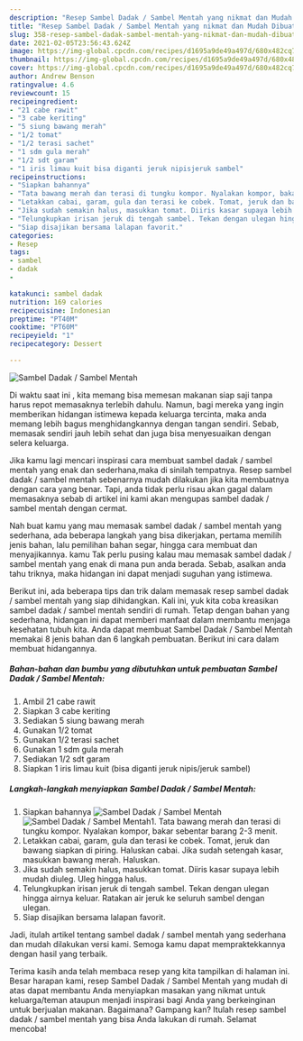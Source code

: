 ```yaml
---
description: "Resep Sambel Dadak / Sambel Mentah yang nikmat dan Mudah Dibuat"
title: "Resep Sambel Dadak / Sambel Mentah yang nikmat dan Mudah Dibuat"
slug: 358-resep-sambel-dadak-sambel-mentah-yang-nikmat-dan-mudah-dibuat
date: 2021-02-05T23:56:43.624Z
image: https://img-global.cpcdn.com/recipes/d1695a9de49a497d/680x482cq70/sambel-dadak-sambel-mentah-foto-resep-utama.jpg
thumbnail: https://img-global.cpcdn.com/recipes/d1695a9de49a497d/680x482cq70/sambel-dadak-sambel-mentah-foto-resep-utama.jpg
cover: https://img-global.cpcdn.com/recipes/d1695a9de49a497d/680x482cq70/sambel-dadak-sambel-mentah-foto-resep-utama.jpg
author: Andrew Benson
ratingvalue: 4.6
reviewcount: 15
recipeingredient:
- "21 cabe rawit"
- "3 cabe keriting"
- "5 siung bawang merah"
- "1/2 tomat"
- "1/2 terasi sachet"
- "1 sdm gula merah"
- "1/2 sdt garam"
- "1 iris limau kuit bisa diganti jeruk nipisjeruk sambel"
recipeinstructions:
- "Siapkan bahannya"
- "Tata bawang merah dan terasi di tungku kompor. Nyalakan kompor, bakar sebentar barang 2-3 menit."
- "Letakkan cabai, garam, gula dan terasi ke cobek. Tomat, jeruk dan bawang siapkan di piring. Haluskan cabai. Jika sudah setengah kasar, masukkan bawang merah. Haluskan."
- "Jika sudah semakin halus, masukkan tomat. Diiris kasar supaya lebih mudah diuleg. Uleg hingga halus."
- "Telungkupkan irisan jeruk di tengah sambel. Tekan dengan ulegan hingga airnya keluar. Ratakan air jeruk ke seluruh sambel dengan ulegan."
- "Siap disajikan bersama lalapan favorit."
categories:
- Resep
tags:
- sambel
- dadak
- 

katakunci: sambel dadak  
nutrition: 169 calories
recipecuisine: Indonesian
preptime: "PT40M"
cooktime: "PT60M"
recipeyield: "1"
recipecategory: Dessert

---
```



![Sambel Dadak / Sambel Mentah](https://img-global.cpcdn.com/recipes/d1695a9de49a497d/680x482cq70/sambel-dadak-sambel-mentah-foto-resep-utama.jpg)

Di waktu  saat ini , kita memang bisa memesan makanan siap saji tanpa harus repot memasaknya terlebih dahulu. Namun, bagi mereka yang ingin memberikan hidangan istimewa kepada keluarga tercinta, maka anda memang lebih bagus menghidangkannya dengan tangan sendiri. Sebab, memasak sendiri jauh lebih sehat dan juga bisa menyesuaikan dengan selera keluarga.

Jika kamu lagi mencari inspirasi cara membuat sambel dadak / sambel mentah yang enak dan sederhana,maka di sinilah tempatnya. Resep sambel dadak / sambel mentah  sebenarnya mudah dilakukan jika kita membuatnya dengan cara yang benar. Tapi, anda tidak perlu risau akan gagal dalam memasaknya 
sebab di artikel ini kami akan mengupas sambel dadak / sambel mentah dengan cermat.  



Nah buat kamu yang mau memasak sambel dadak / sambel mentah yang sederhana, ada beberapa langkah yang bisa dikerjakan, pertama memilih jenis bahan, lalu pemilihan bahan segar, hingga cara membuat dan menyajikannya. kamu Tak perlu pusing kalau mau memasak sambel dadak / sambel mentah yang enak di mana pun anda berada. Sebab, asalkan anda  tahu triknya, maka hidangan ini dapat menjadi suguhan yang istimewa.

Berikut ini, ada beberapa tips dan trik dalam memasak resep sambel dadak / sambel mentah yang siap dihidangkan. Kali ini, yuk kita coba kreasikan sambel dadak / sambel mentah sendiri di rumah. Tetap dengan bahan yang sederhana, hidangan ini dapat memberi manfaat dalam membantu menjaga kesehatan tubuh kita. Anda dapat membuat Sambel Dadak / Sambel Mentah memakai 8 jenis bahan dan 6 langkah pembuatan. Berikut ini cara dalam membuat hidangannya.

<!--inarticleads1-->

##### Bahan-bahan dan bumbu yang dibutuhkan untuk pembuatan Sambel Dadak / Sambel Mentah:

1. Ambil 21 cabe rawit
1. Siapkan 3 cabe keriting
1. Sediakan 5 siung bawang merah
1. Gunakan 1/2 tomat
1. Gunakan 1/2 terasi sachet
1. Gunakan 1 sdm gula merah
1. Sediakan 1/2 sdt garam
1. Siapkan 1 iris limau kuit (bisa diganti jeruk nipis/jeruk sambel)




<!--inarticleads2-->

##### Langkah-langkah menyiapkan Sambel Dadak / Sambel Mentah:

1. Siapkan bahannya
<img src="https://img-global.cpcdn.com/steps/7f7cded7fd28e8cf/160x128cq70/sambel-dadak-sambel-mentah-langkah-memasak-1-foto.jpg" alt="Sambel Dadak / Sambel Mentah"><img src="https://img-global.cpcdn.com/steps/aed259f7761e102a/160x128cq70/sambel-dadak-sambel-mentah-langkah-memasak-1-foto.jpg" alt="Sambel Dadak / Sambel Mentah">1. Tata bawang merah dan terasi di tungku kompor. Nyalakan kompor, bakar sebentar barang 2-3 menit.
1. Letakkan cabai, garam, gula dan terasi ke cobek. Tomat, jeruk dan bawang siapkan di piring. Haluskan cabai. Jika sudah setengah kasar, masukkan bawang merah. Haluskan.
1. Jika sudah semakin halus, masukkan tomat. Diiris kasar supaya lebih mudah diuleg. Uleg hingga halus.
1. Telungkupkan irisan jeruk di tengah sambel. Tekan dengan ulegan hingga airnya keluar. Ratakan air jeruk ke seluruh sambel dengan ulegan.
1. Siap disajikan bersama lalapan favorit.




Jadi, itulah artikel tentang  sambel dadak / sambel mentah  yang sederhana dan mudah dilakukan versi kami. Semoga kamu dapat mempraktekkannya dengan hasil yang terbaik. 

Terima kasih anda telah membaca resep yang kita tampilkan di halaman ini. Besar harapan kami, resep  Sambel Dadak / Sambel Mentah yang mudah di atas dapat membantu Anda menyiapkan masakan yang nikmat untuk keluarga/teman ataupun menjadi inspirasi bagi Anda yang berkeinginan untuk berjualan makanan. Bagaimana? Gampang kan? Itulah resep sambel dadak / sambel mentah yang bisa Anda lakukan di rumah. Selamat mencoba!

